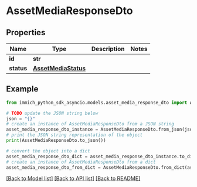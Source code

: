 # AssetMediaResponseDto


## Properties

Name | Type | Description | Notes
------------ | ------------- | ------------- | -------------
**id** | **str** |  | 
**status** | [**AssetMediaStatus**](AssetMediaStatus.md) |  | 

## Example

```python
from immich_python_sdk_asyncio.models.asset_media_response_dto import AssetMediaResponseDto

# TODO update the JSON string below
json = "{}"
# create an instance of AssetMediaResponseDto from a JSON string
asset_media_response_dto_instance = AssetMediaResponseDto.from_json(json)
# print the JSON string representation of the object
print(AssetMediaResponseDto.to_json())

# convert the object into a dict
asset_media_response_dto_dict = asset_media_response_dto_instance.to_dict()
# create an instance of AssetMediaResponseDto from a dict
asset_media_response_dto_from_dict = AssetMediaResponseDto.from_dict(asset_media_response_dto_dict)
```
[[Back to Model list]](../README.md#documentation-for-models) [[Back to API list]](../README.md#documentation-for-api-endpoints) [[Back to README]](../README.md)


